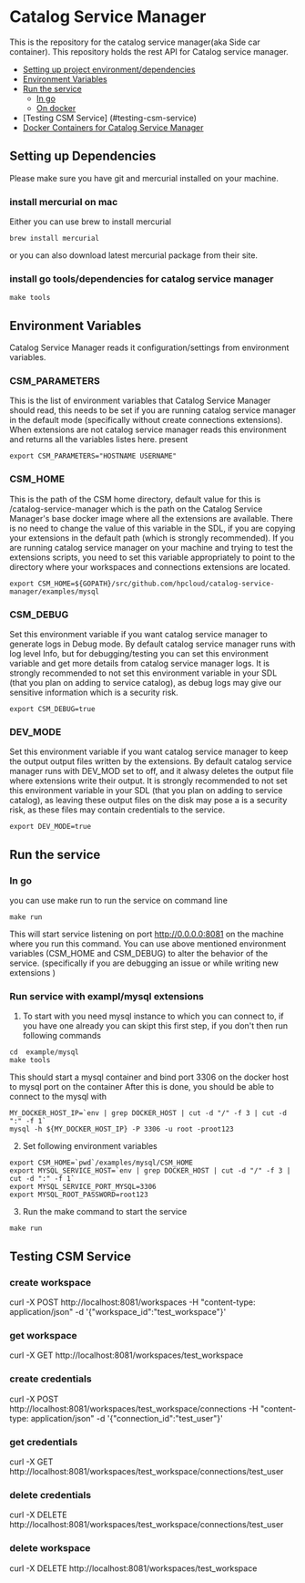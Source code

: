 # Catalog Service Manager

This is the repository for the catalog service manager(aka Side car container).
This repository holds the rest API for Catalog service manager.

<!-- TOC depthFrom:1 depthTo:6 withLinks:1 updateOnSave:1 orderedList:0 -->

- [Setting up project environment/dependencies](#setting-up-dependencies)
- [Environment Variables](#environment-variables)
- [Run the service](#run-the-service)
  - [In go](#In-go)
  - [On docker](#With-container-in-docker)
- [Testing CSM Service] (#testing-csm-service)
- [Docker Containers for Catalog Service Manager](#docker-containers-for-catalog-service-manager)

## Setting up Dependencies

Please make sure you have git and mercurial installed on your machine.

### install mercurial on mac

Either you can use brew to install mercurial

```
brew install mercurial
```

or you can also download latest mercurial package from their site.

### install go tools/dependencies for catalog service manager

```
make tools
```

## Environment Variables
Catalog Service Manager reads it configuration/settings from environment variables. 

### CSM_PARAMETERS 
This is the list of environment variables that Catalog Service Manager should read, this needs to be set if you are running catalog service manager in the default mode (specifically without create connections extensions). When extensions are not catalog service manager reads this environment and returns all the variables listes here.
present 
```
export CSM_PARAMETERS="HOSTNAME USERNAME"
```
 

### CSM_HOME
This is the path of the CSM home directory, default value for this is /catalog-service-manager which is the path on the Catalog Service Manager's base docker image where all the extensions are available. There is no need to change the value of this variable in the SDL, if you are copying your extensions in the default path (which is strongly recommended). If you are running catalog service manager on your machine and trying to test the extensions scripts, you need to set this variable appropriately to point to the directory where your workspaces and connections extensions are located.   

```
export CSM_HOME=${GOPATH}/src/github.com/hpcloud/catalog-service-manager/examples/mysql 
``` 

### CSM_DEBUG
Set this environment variable if you want catalog service manager to generate logs in Debug mode. By default catalog service manager runs with log level Info, but for debugging/testing you can set this environment variable and get more details from catalog service manager logs. It is strongly recommended to not set this environment variable in your SDL (that you plan on adding to service catalog), as debug logs may give our sensitive information which is a security risk.
```
export CSM_DEBUG=true
``` 

### DEV_MODE
Set this environment variable if you want catalog service manager to keep the output output files written by the extensions. By default catalog service manager runs with DEV_MOD set to off, and it alwasy deletes the output file where extensions write their output. 
It is strongly recommended to not set this environment variable in your SDL (that you plan on adding to service catalog), as leaving these output files on the disk may pose a is a security risk, as these files may contain credentials to the service.
```
export DEV_MODE=true
``` 


## Run the service
### In go
you can use make run to run the service on command line
```
make run
```
This will start service listening on port http://0.0.0.0:8081 on the machine where you run this command.
You can use above mentioned environment variables (CSM_HOME and CSM_DEBUG) to alter the behavior of the service. (specifically if you are debugging an issue or while writing new extensions )


### Run service with exampl/mysql extensions
1. To start with you need mysql instance to which you can connect to, if you have one already you can skipt this first step, if you don't then run following commands
```
cd  example/mysql
make tools
```
This should start a mysql container and bind port 3306 on the docker host to mysql port on the container
After this is done, you should be able to connect to the mysql with 

```
MY_DOCKER_HOST_IP=`env | grep DOCKER_HOST | cut -d "/" -f 3 | cut -d ":" -f 1`
mysql -h ${MY_DOCKER_HOST_IP} -P 3306 -u root -proot123

```

2. Set following environment variables

```
export CSM_HOME=`pwd`/examples/mysql/CSM_HOME
export MYSQL_SERVICE_HOST=`env | grep DOCKER_HOST | cut -d "/" -f 3 | cut -d ":" -f 1`
export MYSQL_SERVICE_PORT_MYSQL=3306
export MYSQL_ROOT_PASSWORD=root123
```

3. Run the make command to start the service
```
make run
```

## Testing CSM Service

### create workspace

curl -X POST http://localhost:8081/workspaces -H "content-type: application/json" -d '{"workspace_id":"test_workspace"}'

### get workspace

curl -X GET http://localhost:8081/workspaces/test_workspace

### create credentials

curl -X POST http://localhost:8081/workspaces/test_workspace/connections -H "content-type: application/json" -d '{"connection_id":"test_user"}'

### get credentials

curl -X GET http://localhost:8081/workspaces/test_workspace/connections/test_user

### delete credentials

curl -X DELETE http://localhost:8081/workspaces/test_workspace/connections/test_user

### delete workspace

curl -X DELETE http://localhost:8081/workspaces/test_workspace